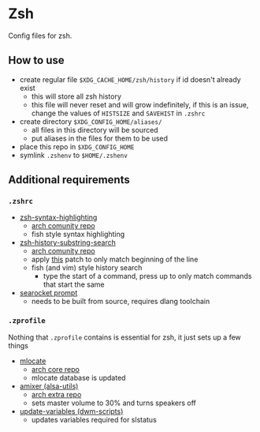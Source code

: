 # Zsh
Config files for zsh.

## How to use
* create regular file `$XDG_CACHE_HOME/zsh/history` if id doesn't already exist
    * this will store all zsh history
    * this file will never reset and will grow indefinitely, if this is an issue, change the values of `HISTSIZE` and `SAVEHIST` in `.zshrc`
* create directory `$XDG_CONFIG_HOME/aliases/`
    * all files in this directory will be sourced
    * put aliases in the files for them to be used
* place this repo in `$XDG_CONFIG_HOME`
* symlink `.zshenv` to `$HOME/.zshenv`


## Additional requirements
### `.zshrc`
* [zsh-syntax-highlighting](https://github.com/zsh-users/zsh-syntax-highlighting)
    * [arch comunity repo](https://archlinux.org/packages/community/any/zsh-syntax-highlighting/)
    * fish style syntax highlighting
* [zsh-history-substring-search](https://github.com/zsh-users/zsh-history-substring-search)
    * [arch comunity repo](https://archlinux.org/packages/community/any/zsh-history-substring-search/)
    * apply [this](https://github.com/zsh-users/zsh-history-substring-search/commit/220e3a03e04055d683b242054fa195d146f10d84.diff) patch to only match beginning of the line
    * fish (and vim) style history search
        * type the start of a command, press up to only match commands that start the same
* [searocket prompt](https://github.com/dk949/searocket)
    * needs to be built from source, requires dlang toolchain

### `.zprofile`
Nothing that `.zprofile` contains is essential for zsh, it just sets up a few things
* [mlocate](https://pagure.io/mlocate)
    * [arch core repo](https://archlinux.org/packages/core/x86_64/mlocate/)
    * mlocate database is updated
* [amixer (alsa-utils)](https://github.com/alsa-project/alsa-utils)
    * [arch extra repo](https://archlinux.org/packages/extra/x86_64/alsa-utils/)
    * sets master volume to 30% and turns speakers off
* [update-variables (dwm-scripts)](https://github.com/dk949/dwm-scripts)
    * updates variables required for slstatus
